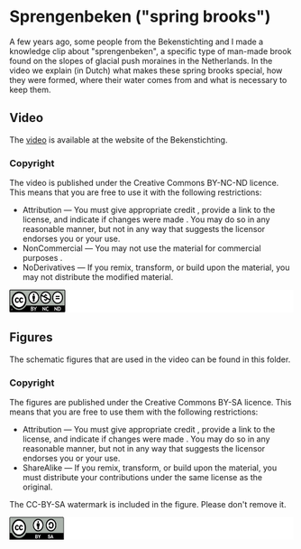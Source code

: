 # Sprengenbeken ("spring brooks")

A few years ago, some people from the Bekenstichting and I made a knowledge clip about "sprengenbeken", a specific type of man-made brook found on the slopes of glacial push moraines in the Netherlands. 
In the video we explain (in Dutch) what makes these spring brooks special, how they were formed, where their water comes from and what is necessary to keep them.

## Video

The [video](https://sprengenbeken.nl/wat-is-een-sprengenbeek/) is available at the website of the Bekenstichting.

### Copyright

The video is published under the Creative Commons BY-NC-ND licence. This means that you are free to use it with the following restrictions:
- Attribution — You must give appropriate credit , provide a link to the license, and indicate if changes were made . You may do so in any reasonable manner, but not in any way that suggests the licensor endorses you or your use.
- NonCommercial — You may not use the material for commercial purposes .
- NoDerivatives — If you remix, transform, or build upon the material, you may not distribute the modified material.

<img src="by-nc-nd.png" height="40">


## Figures

The schematic figures that are used in the video can be found in this folder.

### Copyright

The figures are published under the Creative Commons BY-SA licence. This means that you are free to use them with the following restrictions:
- Attribution — You must give appropriate credit , provide a link to the license, and indicate if changes were made . You may do so in any reasonable manner, but not in any way that suggests the licensor endorses you or your use.
- ShareAlike — If you remix, transform, or build upon the material, you must distribute your contributions under the same license as the original.

The CC-BY-SA watermark is included in the figure. Please don't remove it.

<img src="by-sa.png" height="40">
